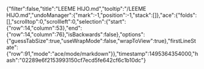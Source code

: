 {"filter":false,"title":"LEEME HIJO.md","tooltip":"/LEEME HIJO.md","undoManager":{"mark":-1,"position":-1,"stack":[]},"ace":{"folds":[],"scrolltop":0,"scrollleft":0,"selection":{"start":{"row":14,"column":53},"end":{"row":14,"column":76},"isBackwards":false},"options":{"guessTabSize":true,"useWrapMode":false,"wrapToView":true},"firstLineState":{"row":91,"mode":"ace/mode/markdown"}},"timestamp":1495364354000,"hash":"02289e6f2153993150cf7ecd5fe642cf6c1b10dc"}